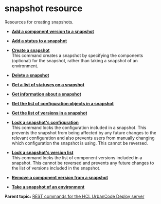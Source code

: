 # snapshot resource

Resources for creating snapshots.

-   **[Add a component version to a snapshot](../../com.ibm.udeploy.api.doc/topics/rest_cli_snapshot_addversiontosnapshot_put.md)**  

-   **[Add a status to a snapshot](../../com.ibm.udeploy.api.doc/topics/rest_cli_snapshot_addstatustosnapshot_put.md)**  

-   **[Create a snapshot](../../com.ibm.udeploy.api.doc/topics/rest_cli_snapshot_createsnapshot_put.md)**  
This command creates a snapshot by specifying the components \(optional\) for the snapshot, rather than taking a snapshot of an environment.
-   **[Delete a snapshot](../../com.ibm.udeploy.api.doc/topics/rest_cli_snapshot_deletesnapshot_delete.md)**  

-   **[Get a list of statuses on a snapshot](../../com.ibm.udeploy.api.doc/topics/rest_cli_snapshot_getstatuslist_get.md)**  

-   **[Get information about a snapshot](../../com.ibm.udeploy.api.doc/topics/rest_cli_snapshot_getsnapshot_get.md)**  

-   **[Get the list of configuration objects in a snapshot](../../com.ibm.udeploy.api.doc/topics/rest_cli_snapshot_getsnapshotconfiguration_get.md)**  

-   **[Get the list of versions in a snapshot](../../com.ibm.udeploy.api.doc/topics/rest_cli_snapshot_getsnapshotversions_get.md)**  

-   **[Lock a snapshot's configuration](../../com.ibm.udeploy.api.doc/topics/rest_cli_snapshot_locksnapshotconfiguration_put.md)**  
This command locks the configuration included in a snapshot. This prevents the snapshot from being affected by any future changes to the relevant configuration and also prevents users from manually changing which configuration the snapshot is using. This cannot be reversed.
-   **[Lock a snapshot's version list](../../com.ibm.udeploy.api.doc/topics/rest_cli_snapshot_locksnapshotversions_put.md)**  
This command locks the list of component versions included in a snapshot. This cannot be reversed and prevents any future changes to the list of versions included in the snapshot.
-   **[Remove a component version from a snapshot](../../com.ibm.udeploy.api.doc/topics/rest_cli_snapshot_removeversionfromsnapshot_put.md)**  

-   **[Take a snapshot of an environment](../../com.ibm.udeploy.api.doc/topics/rest_cli_snapshot_createsnapshotofenvironment_put.md)**  


**Parent topic:** [REST commands for the HCL UrbanCode Deploy server](../../com.ibm.udeploy.reference.doc/topics/rest_api_ref_commands.md)

